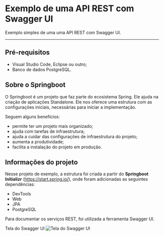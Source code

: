 # Exemplo de uma API REST com Swagger UI

Exemplo simples de uma uma API REST com Swagger UI.

___

## Pré-requisitos
* Visual Studio Code, Eclipse ou outro;
* Banco de dados PostgreSQL.

## Sobre o Springboot

O Springboot é um projeto que faz parte do ecosistema Spring. Ele ajuda na criação de aplicações Standalone. Ele nos oferece uma estrutura com as configurações iniciais, necessárias para iniciar a implementação.

Seguem alguns benefícios:
* permite ter um projeto mais organizado;
* ajuda com tarefas de infraestrutura;
* ajuda a cuidar das configurações de infraestrutura do projeto;
* aumenta a produtividade;
* facilita a instalação do projeto em produção.

## Informações do projeto

Nesse projeto de exemplo, a estrutura foi criada a partir do **Springboot Initializr** (https://start.spring.io/), onde foram adicionadas as seguintes dependências:
* DevTools
* Web
* JPA
* PostgreSQL

Para documentar os serviços REST, foi utilizada a ferramenta Swagger UI.

Tela do Swagger UI
![Tela do Swagger UI](https://github.com/felipesulzbach/exemplo-springboot-rest-swagger/blob/master/img/visao-swagger.png)
